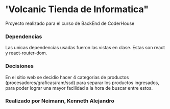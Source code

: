 # 'Volcanic Tienda de Informatica" 

Proyecto realizado para el curso de BackEnd de CoderHouse

### Dependencias
Las unicas dependencias usadas fueron las vistas en clase. Estas son react y react-router-dom.

### Decisiones 
En el sitio web se decidio hacer 4 categorias de productos (procesadores/graficas/ram/ssd) para separar los productos ingresados, para poder lograr una mayor facilidad a la hora de buscar entre estos.

### Realizado por Neimann, Kenneth Alejandro



